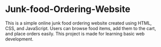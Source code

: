 # Junk-food-Ordering-Website
This is a simple online junk food ordering website created using HTML, CSS, and JavaScript. Users can browse food items, add them to the cart, and place orders easily. This project is made for learning basic web development.
